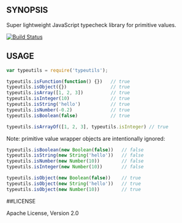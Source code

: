 ## SYNOPSIS

Super lightweight JavaScript typecheck library for primitive values.

[![Build Status](https://travis-ci.org/iefserge/typeutils.svg)](https://travis-ci.org/iefserge/typeutils)

## USAGE

```js
var typeutils = require('typeutils');

typeutils.isFunction(function() {})   // true
typeutils.isObject({})                // true
typeutils.isArray([1, 2, 3])          // true
typeutils.isInteger(10)               // true
typeutils.isString('hello')           // true
typeutils.isNumber(-0.2)              // true
typeutils.isBoolean(false)            // true

typeutils.isArrayOf([1, 2, 3], typeutils.isInteger) // true
```

Note: primitive value wrapper objects are intentionally ignored:

```js
typeutils.isBoolean(new Boolean(false))   // false
typeutils.isString(new String('hello'))   // false
typeutils.isNumber(new Number(10))        // false
typeutils.isInteger(new Number(10))       // false

typeutils.isObject(new Boolean(false))    // true
typeutils.isObject(new String('hello'))   // true
typeutils.isObject(new Number(10))        // true
```

##LICENSE

Apache License, Version 2.0
